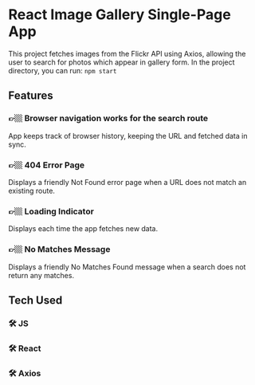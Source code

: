 # React Image Gallery Single-Page App

This project fetches images from the Flickr API using Axios, allowing the user to search for photos which appear in gallery form.
In the project directory, you can run: `npm start`

## Features

### 👉🏼 Browser navigation works for the search route
App keeps track of browser history, keeping the URL and fetched data in sync.
### 👉🏼 404 Error Page
Displays a friendly Not Found error page when a URL does not match an existing route.
### 👉🏼 Loading Indicator
Displays each time the app fetches new data.
### 👉🏼 No Matches Message
Displays a friendly No Matches Found message when a search does not return any matches.

## Tech Used

### 🛠 JS
### 🛠 React
### 🛠 Axios
